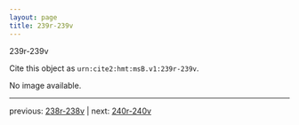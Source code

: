 ```yaml
---
layout: page
title: 239r-239v
---
```


239r-239v

Cite this object as `urn:cite2:hmt:msB.v1:239r-239v`.

No image available. 



---

previous: [238r-238v](../238r-238v/) | next: [240r-240v](../240r-240v/)